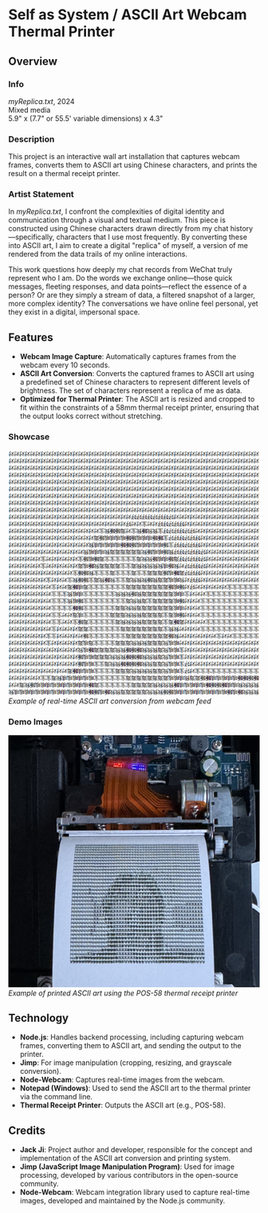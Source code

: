 # Self as System / ASCII Art Webcam Thermal Printer

## Overview

### Info
*myReplica.txt*, 2024  
Mixed media  
5.9" x (7.7" or 55.5' variable dimensions) x 4.3"

### Description
This project is an interactive wall art installation that captures webcam frames, converts them to ASCII art using Chinese characters, and prints the result on a thermal receipt printer.

### Artist Statement
In *myReplica.txt*, I confront the complexities of digital identity and communication through a visual and textual medium. This piece is constructed using Chinese characters drawn directly from my chat history—specifically, characters that I use most frequently. By converting these into ASCII art, I aim to create a digital "replica" of myself, a version of me rendered from the data trails of my online interactions.

This work questions how deeply my chat records from WeChat truly represent who I am. Do the words we exchange online—those quick messages, fleeting responses, and data points—reflect the essence of a person? Or are they simply a stream of data, a filtered snapshot of a larger, more complex identity? The conversations we have online feel personal, yet they exist in a digital, impersonal space.

## Features

- **Webcam Image Capture**: Automatically captures frames from the webcam every 10 seconds.
- **ASCII Art Conversion**: Converts the captured frames to ASCII art using a predefined set of Chinese characters to represent different levels of brightness. The set of characters represent a replica of me as data.
- **Optimized for Thermal Printer**: The ASCII art is resized and cropped to fit within the constraints of a 58mm thermal receipt printer, ensuring that the output looks correct without stretching.

### Showcase

![Webcam to ASCII Art Conversion](example/ascii_art_demo.png)  
*Example of real-time ASCII art conversion from webcam feed*

### Demo Images

![Thermal Printer Output](example/printer_output_demo.jpg)
*Example of printed ASCII art using the POS-58 thermal receipt printer*

## Technology

- **Node.js**: Handles backend processing, including capturing webcam frames, converting them to ASCII art, and sending the output to the printer.
- **Jimp**: For image manipulation (cropping, resizing, and grayscale conversion).
- **Node-Webcam**: Captures real-time images from the webcam.
- **Notepad (Windows)**: Used to send the ASCII art to the thermal printer via the command line.
- **Thermal Receipt Printer**: Outputs the ASCII art (e.g., POS-58).

## Credits

- **Jack Ji**: Project author and developer, responsible for the concept and implementation of the ASCII art conversion and printing system.
- **Jimp (JavaScript Image Manipulation Program)**: Used for image processing, developed by various contributors in the open-source community.
- **Node-Webcam**: Webcam integration library used to capture real-time images, developed and maintained by the Node.js community.
